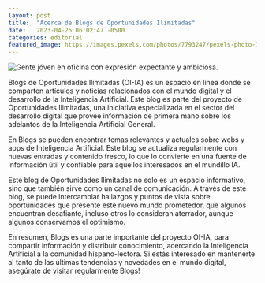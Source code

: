 ```yaml
---
layout: post
title:  "Acerca de Blogs de Oportunidades Ilimitadas"
date:   2023-04-26 06:02:47 -0500
categories: editorial
featured_image: https://images.pexels.com/photos/7793247/pexels-photo-7793247.jpeg?auto=compress&cs=tinysrgb&w=1260&h=750&dpr=1
---
```

![Gente jóven en oficina con expresión expectante y ambiciosa.](https://images.pexels.com/photos/7793247/pexels-photo-7793247.jpeg?auto=compress&cs=tinysrgb&w=1260&h=750&dpr=1)

Blogs de Oportunidades Ilimitadas (OI-IA) es un espacio en línea donde se comparten artículos y noticias relacionados con el mundo digital y el desarrollo de la Inteligencia Artificial. Este blog es parte del proyecto de Oportunidades Ilimitadas, una iniciativa especializada en el sector del desarrollo digital que provee información de primera mano sobre los adelantos de la Inteligencia Artificial General.

En Blogs se pueden encontrar temas relevantes y actuales sobre webs y apps de Inteligencia Artificial. Este blog se actualiza regularmente con nuevas entradas y contenido fresco, lo que lo convierte en una fuente de información útil y confiable para aquellos interesados en el mundillo IA.

Este blog de Oportunidades Ilimitadas no solo es un espacio informativo, sino que también sirve como un canal de comunicación. A través de este blog, se puede intercambiar hallazgos y puntos de vista sobre oportunidades que presente este nuevo mundo prometedor, que algunos encuentran desafiante, incluso otros lo consideran aterrador, aunque algunos conservamos el optimismo.

En resumen, Blogs es una parte importante del proyecto OI-IA, para compartir información y distribuir conocimiento, acercando la Inteligencia Artificial a la comunidad hispano-lectora. Si estás interesado en mantenerte al tanto de las últimas tendencias y novedades en el mundo digital, asegúrate de visitar regularmente Blogs!
